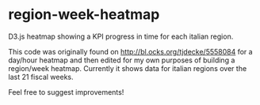 # region-week-heatmap
D3.js heatmap showing a KPI progress in time for each italian region.

This code was originally found on http://bl.ocks.org/tjdecke/5558084 for a day/hour heatmap and then edited for my own purposes of building a region/week heatmap. Currently it shows data for italian regions over the last 21 fiscal weeks.

Feel free to suggest improvements!
